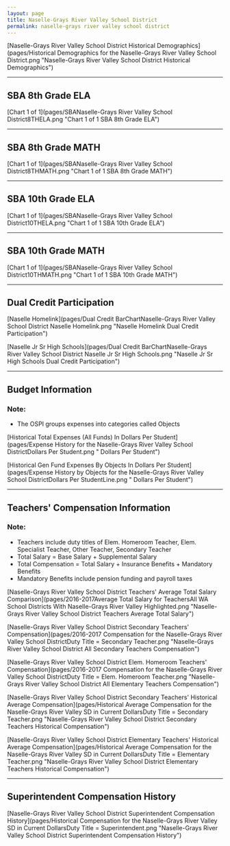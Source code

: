 ```yaml
---
layout: page
title: Naselle-Grays River Valley School District
permalink: naselle-grays river valley school district
---
```



[Naselle-Grays River Valley School District Historical Demographics](pages/Historical Demographics for the Naselle-Grays River Valley School District.png "Naselle-Grays River Valley School District Historical Demographics")

___

## SBA 8th Grade ELA

[Chart 1 of 1](pages/SBANaselle-Grays River Valley School District8THELA.png "Chart 1 of 1 SBA 8th Grade ELA")


___

## SBA 8th Grade MATH

[Chart 1 of 1](pages/SBANaselle-Grays River Valley School District8THMATH.png "Chart 1 of 1 SBA 8th Grade MATH")


___

## SBA 10th Grade ELA

[Chart 1 of 1](pages/SBANaselle-Grays River Valley School District10THELA.png "Chart 1 of 1 SBA 10th Grade ELA")


___

## SBA 10th Grade MATH

[Chart 1 of 1](pages/SBANaselle-Grays River Valley School District10THMATH.png "Chart 1 of 1 SBA 10th Grade MATH")


___

## Dual Credit Participation

[Naselle Homelink](pages/Dual Credit BarChartNaselle-Grays River Valley School District Naselle Homelink.png "Naselle Homelink Dual Credit Participation")

[Naselle Jr Sr High Schools](pages/Dual Credit BarChartNaselle-Grays River Valley School District Naselle Jr Sr High Schools.png "Naselle Jr Sr High Schools Dual Credit Participation")


___

## Budget Information
### Note:
- The OSPI groups expenses into categories called Objects

[Historical Total Expenses (All Funds) In Dollars Per Student](pages/Expense History for the Naselle-Grays River Valley School DistrictDollars Per Student.png " Dollars Per Student")

[Historical Gen Fund Expenses By Objects In Dollars Per Student](pages/Expense History by Objects for the Naselle-Grays River Valley School DistrictDollars Per StudentLine.png " Dollars Per Student")


___

## Teachers' Compensation Information
### Note:
- Teachers include duty titles of Elem. Homeroom Teacher, Elem. Specialist Teacher, Other Teacher, Secondary Teacher
- Total Salary = Base Salary + Supplemental Salary
- Total Compensation = Total Salary + Insurance Benefits + Mandatory Benefits
- Mandatory Benefits include pension funding and payroll taxes

[Naselle-Grays River Valley School District Teachers' Average Total Salary Comparison](pages/2016-2017Average Total Salary for TeachersAll WA School Districts With Naselle-Grays River Valley Highlighted.png "Naselle-Grays River Valley School District Teachers Average Total Salary")

[Naselle-Grays River Valley School District Secondary Teachers' Compensation](pages/2016-2017 Compensation for the Naselle-Grays River Valley School DistrictDuty Title = Secondary Teacher.png "Naselle-Grays River Valley School District All Secondary Teachers Compensation")

[Naselle-Grays River Valley School District Elem. Homeroom Teachers' Compensation](pages/2016-2017 Compensation for the Naselle-Grays River Valley School DistrictDuty Title = Elem. Homeroom Teacher.png "Naselle-Grays River Valley School District All Elementary Teachers Compensation")

[Naselle-Grays River Valley School District Secondary Teachers' Historical Average Compensation](pages/Historical Average Compensation for the Naselle-Grays River Valley SD in Current DollarsDuty Title = Secondary Teacher.png "Naselle-Grays River Valley School District Secondary Teachers Historical Compensation")

[Naselle-Grays River Valley School District Elementary Teachers' Historical Average Compensation](pages/Historical Average Compensation for the Naselle-Grays River Valley SD in Current DollarsDuty Title = Elementary Teacher.png "Naselle-Grays River Valley School District Elementary Teachers Historical Compensation")


___

## Superintendent Compensation History

[Naselle-Grays River Valley School District Superintendent Compensation History](pages/Historical Compensation for the Naselle-Grays River Valley SD in Current DollarsDuty Title = Superintendent.png "Naselle-Grays River Valley School District Superintendent Compensation History")

